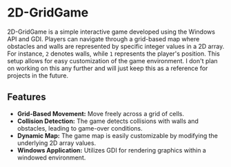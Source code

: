 # 2D-GridGame

2D-GridGame is a simple interactive game developed using the Windows API and GDI. Players can navigate through a grid-based map where obstacles and walls are represented by specific integer values in a 2D array. For instance, `2` denotes walls, while `1` represents the player's position. This setup allows for easy customization of the game environment. I don't plan on working on this any further and will just keep this as a reference for projects in the future.

## Features
- **Grid-Based Movement:** Move freely across a grid of cells.
- **Collision Detection:** The game detects collisions with walls and obstacles, leading to game-over conditions.
- **Dynamic Map:** The game map is easily customizable by modifying the underlying 2D array values.
- **Windows Application:** Utilizes GDI for rendering graphics within a windowed environment.